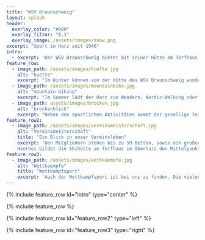 ```yaml
---
title: "WSV Braunschweig"
layout: splash
header:
  overlay_color: "#000"
  overlay_filter: "0.1"
  overlay_image: /assets/images/snow.png
excerpt: "Sport im Harz seit 1946"
intro: 
  - excerpt: 'Der WSV Braunschweig bietet mit seiner Hütte am Torfhaus im Harz einen idealen Anlaufpunkt für sportliche Erholung im Naturschutzgebiet. Für Anfänger und Profis, jung und alt.'
feature_row:
  - image_path: /assets/images/huette.jpg
    alt: "huette"
    excerpt: "Im Winter können von der Hütte des WSV Braunschweig wunderschöne Ski-Langlauftouren unternommen werden. Hierzu stehen im Harz ca. 500km Langlaufloipen zur Verfügung. Ob Sie eine kleine oder große Rundtour wählen, mit mehr oder weniger Höhenmetern, für Anfänger oder Profis, für jeden ist etwas dabei."
  - image_path: /assets/images/mountainbike.jpg
    alt: "mountain biking"
    excerpt: "Im Sommer lädt der Harz zum Wandern, Nordic-Walking oder Mountainbiking ein. Ein großes Wegenetz steht hier zur Verfügung. So kann der 1.142m hohe Brocken, über den Goetheweg, innerhalb von 2 Stunden, zu Fuß, erreicht werden. Aber auch Schierke, der Wurmberg oder der Oderteich sind schöne Anlaufpunkte."
  - image_path: assets/images/brocken.jpg
    alt: "brockenblick"
    excerpt: "Neben den sportlichen Aktivitäten kommt der gesellige Teil nicht zu kurz. Die Hütte bietet hier viele Möglichkeiten für groß und klein, für jung und alt."
feature_row2:
  - image_path: /assets/images/vereinsmeisterschaft.jpg
    alt: "Vereinsmeisterschaft"
    title: "Ein Blick in unser Vereinsleben"
    excerpt: 'Den Mitgliedern stehen bis zu 59 Betten, sowie ein großer Gemeinschaftsraum zur Verfügung. Die großzügige Küche läßt keine Wünsche offen. Angesprochen werden bei uns überwiegend die Breitensportler.
    Hierbei bildet die Skihütte am Torfhaus im Oberharz den Mittelpunkt des Vereinslebens. Bei entsprechenden Schneelagen treffen sich hier unsere Mitglieder am Wochenende, um gemeinsam Ski zu laufen aber auch, um viel Spaß in der Gemeinschaft zu haben. Wenn es der Schnee zuläßt, tragen wir jedes Jahr die Vereinmeisterschaft am Torfhaus aus. Weiterhin nehmen unsere Jüngsten regelmäßig am Tag der Braunschweiger Skijugend teil. Anfang Januar wird die Grillsaison mit Wurst und Glühwein eröffnet, selbstverständlich mit Musik und Tanz.'
feature_row3:
  - image_path: /assets/images/wettkaempfe.jpg
    alt: "Wettkaempfe"
    title: "Wettkampfsport"
    excerpt: 'Auch der Wettkampfsport ist bei uns zu finden. Die vielen Loipen bieten gute Trainingsbedingungen. Unsere Vereinsmitglieder haben schon an vielen internationalen Wettkämpfen teilgenommen, z.B. Vasaloppet (Schweden), Birkebeiner Rennet (Norwegen), Finlandia Hiihto (Finnland), Engadiner Skimarathon (Schweiz), Marcialonga (Italien), König-Ludwig-Lauf (Deutschland) u.a.'
---
```

{% include feature_row id="intro" type="center" %}

{% include feature_row %}

{% include feature_row id="feature_row2" type="left" %}

{% include feature_row id="feature_row3" type="right" %}
